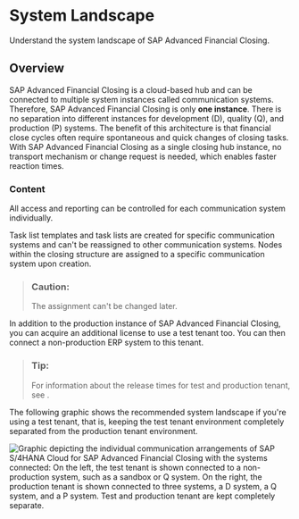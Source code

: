 <!-- loio3b9f341b96864674b22e11925cb6a6bb -->

# System Landscape

Understand the system landscape of SAP Advanced Financial Closing.



<a name="loio3b9f341b96864674b22e11925cb6a6bb__section_x4j_hjp_psb"/>

## Overview

SAP Advanced Financial Closing is a cloud-based hub and can be connected to multiple system instances called communication systems. Therefore, SAP Advanced Financial Closing is only **one instance**. There is no separation into different instances for development \(D\), quality \(Q\), and production \(P\) systems. The benefit of this architecture is that financial close cycles often require spontaneous and quick changes of closing tasks. With SAP Advanced Financial Closing as a single closing hub instance, no transport mechanism or change request is needed, which enables faster reaction times.



### Content

All access and reporting can be controlled for each communication system individually.

Task list templates and task lists are created for specific communication systems and can't be reassigned to other communication systems. Nodes within the closing structure are assigned to a specific communication system upon creation.

> ### Caution:  
> The assignment can't be changed later.

In addition to the production instance of SAP Advanced Financial Closing, you can acquire an additional license to use a test tenant too. You can then connect a non-production ERP system to this tenant.

> ### Tip:  
> For information about the release times for test and production tenant, see <?sap-ot O2O class="- topic/xref " href="8256792f91704e89ac296ede87327510.xml" text="" desc="" xtrc="xref:1" xtrf="file:/home/builder/src/dita-all/crl1564036446177/loio5ac9737f9c0d44818734ea620b69186e_en-US/src/content/localization/en-us/3b9f341b96864674b22e11925cb6a6bb.xml" output-class="" outputTopicFile="file:/home/builder/tp.net.sf.dita-ot/2.3/plugins/com.elovirta.dita.markdown_1.3.0/xsl/dita2markdownImpl.xsl" ?>.

The following graphic shows the recommended system landscape if you're using a test tenant, that is, keeping the test tenant environment completely separated from the production tenant environment.

![Graphic depicting the individual communication arrangements of SAP S/4HANA Cloud for SAP Advanced Financial
                                                  Closing
								with the systems connected: On the left, the test tenant is shown
								connected to a non-production system, such as a sandbox or Q system.
								On the right, the production tenant is shown connected to three
								systems, a D system, a Q system, and a P system. Test and production
								tenant are kept completely separate.](images/Image_Map_System_Landscape_DQP_Test_Tenant_ff32915.png)

